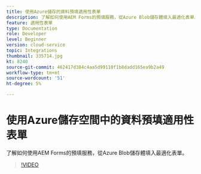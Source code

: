 ```yaml
---
title: 使用Azure儲存的資料預填適用性表單
description: 了解如何使用AEM Forms的預填服務，從Azure Blob儲存體填入最適化表單。
feature: 適用性表單
type: Documentation
role: Developer
level: Beginner
version: cloud-service
topic: Integrations
thumbnail: 335714.jpg
kt: 8240
source-git-commit: 462417d384c4aa5d99110f1b8dadd165ea9b2a49
workflow-type: tm+mt
source-wordcount: '51'
ht-degree: 5%

---
```


# 使用Azure儲存空間中的資料預填適用性表單

了解如何使用AEM Forms的預填服務，從Azure Blob儲存體填入最適化表單。

>[!VIDEO](https://video.tv.adobe.com/v/335714/?quality=12&learn=on)

